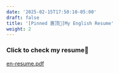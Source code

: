 ```yaml
---
date: '2025-02-15T17:50:10-05:00'
draft: false
title: '[Pinned 置顶📌]My English Resume'
weight: 2
---
```


<!--more-->

### Click to check my resume👀
[en-resume.pdf](/pdf/en-resume.pdf)
